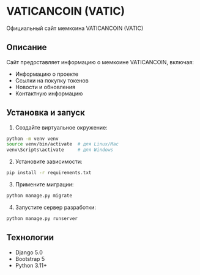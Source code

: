 # VATICANCOIN (VATIC)

Официальный сайт мемкоина VATICANCOIN (VATIC)

## Описание
Сайт предоставляет информацию о мемкоине VATICANCOIN, включая:
- Информацию о проекте
- Ссылки на покупку токенов
- Новости и обновления
- Контактную информацию

## Установка и запуск

1. Создайте виртуальное окружение:
```bash
python -m venv venv
source venv/bin/activate  # для Linux/Mac
venv\Scripts\activate     # для Windows
```

2. Установите зависимости:
```bash
pip install -r requirements.txt
```

3. Примените миграции:
```bash
python manage.py migrate
```

4. Запустите сервер разработки:
```bash
python manage.py runserver
```

## Технологии
- Django 5.0
- Bootstrap 5
- Python 3.11+ 
